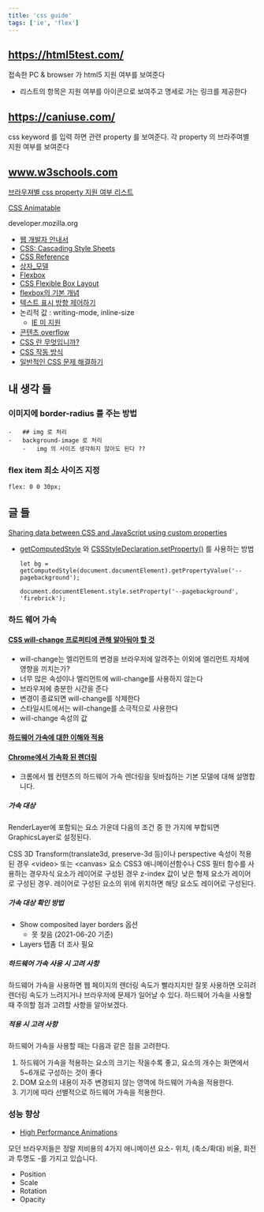 ```yaml
---
title: 'css guide'
tags: ['ie', 'flex']
---
```


## https://html5test.com/

접속한 PC & browser 가 html5 지원 여부를 보여준다

-   리스트의 항목은 지원 여부를 아이콘으로 보여주고 명세로 가는 링크를 제공한다

## https://caniuse.com/

css keyword 를 입력 하면 관련 property 를 보여준다. 각 property 의 브라주여별 지원 여부를 보여준다

## www.w3schools.com

[브라우져별 css property 지원 여부 리스트](https://www.w3schools.com/cssref/css3_browsersupport.asp)

[CSS Animatable](https://www.w3schools.com/cssref/css_animatable.asp)

developer.mozilla.org

-   [웹 개발자 안내서](https://developer.mozilla.org/ko/docs/Web/Guide)
-   [CSS: Cascading Style Sheets](https://developer.mozilla.org/ko/docs/Web/CSS)
-   [CSS Reference](https://developer.mozilla.org/ko/docs/Web/CSS/Reference)
-   [상자\_모델](https://developer.mozilla.org/ko/docs/Learn/CSS/Building_blocks/%EC%83%81%EC%9E%90_%EB%AA%A8%EB%8D%B8)
-   [Flexbox](https://developer.mozilla.org/ko/docs/Learn/CSS/CSS_layout/Flexbox)
-   [CSS Flexible Box Layout](https://developer.mozilla.org/ko/docs/Web/CSS/CSS_Flexible_Box_Layout)
-   [flexbox의 기본 개념](https://developer.mozilla.org/ko/docs/Web/CSS/CSS_Flexible_Box_Layout/Flexbox%EC%9D%98_%EA%B8%B0%EB%B3%B8_%EA%B0%9C%EB%85%90)
-   [텍스트 표시 방향 제어하기](https://developer.mozilla.org/ko/docs/Learn/CSS/Building_blocks/Handling_different_text_directions)
-   논리적 값 : writing-mode, inline-size
    -   [IE 미 지원](https://caniuse.com/#search=inline-size)
-   [콘텐츠 overflow](https://developer.mozilla.org/ko/docs/Learn/CSS/Building_blocks/Overflowing_content)
-   [CSS 란 무엇입니까?](https://developer.mozilla.org/en-US/docs/Learn/CSS/First_steps/What_is_CSS)
-   [CSS 작동 방식](https://developer.mozilla.org/ko/docs/Learn/CSS/First_steps/How_CSS_works)
-   [일반적인 CSS 문제 해결하기](https://developer.mozilla.org/ko/docs/Learn/CSS/Howto)

## 내 생각 들

### 이미지에 border-radius 를 주는 방법

    -   ## img 로 처리
    -   background-image 로 처리
        -   img 의 사이즈 생각하지 않아도 된다 ??

### flex item 최소 사이즈 지정

```
flex: 0 0 30px;
```

## 글 들

[Sharing data between CSS and JavaScript using custom properties](https://christianheilmann.com/2021/02/08/sharing-data-between-css-and-javascript-using-custom-properties/)

-   [getComputedStyle](https://developer.mozilla.org/ko/docs/Web/API/Window/getComputedStyle) 와 [CSSStyleDeclaration.setProperty()](https://developer.mozilla.org/en-US/docs/Web/API/CSSStyleDeclaration/setProperty) 를 사용하는 방법

    ```
    let bg = getComputedStyle(document.documentElement).getPropertyValue('--pagebackground');

    document.documentElement.style.setProperty('--pagebackground', 'firebrick');
    ```

### 하드 웨어 가속

#### [CSS will-change 프로퍼티에 관해 알아둬야 할 것](https://dev.opera.com/articles/ko/css-will-change-property/)

-   will-change는 엘리먼트의 변경을 브라우저에 알려주는 이외에 엘리먼트 자체에 영향을 끼치는가?
-   너무 많은 속성이나 엘리먼트에 will-change를 사용하지 않는다
-   브라우저에 충분한 시간을 준다
-   변경이 종료되면 will-change를 삭제한다
-   스타일시트에서는 will-change를 소극적으로 사용한다
-   will-change 속성의 값

#### [하드웨어 가속에 대한 이해와 적용](https://d2.naver.com/helloworld/2061385)

#### [Chrome에서 가속화 된 렌더링](https://www.html5rocks.com/ko/tutorials/speed/layers/)

-   크롬에서 웹 컨텐츠의 하드웨어 가속 렌더링을 뒷바침하는 기본 모델에 대해 설명합니다.

##### 가속 대상

RenderLayer에 포함되는 요소 가운데 다음의 조건 중 한 가지에 부합되면 GraphicsLayer로 설정된다.

CSS 3D Transform(translate3d, preserve-3d 등)이나 perspective 속성이 적용된 경우 \<video\> 또는 \<canvas\> 요소 CSS3 애니메이션함수나 CSS 필터 함수를 사용하는 경우자식 요소가 레이어로 구성된 경우 z-index 값이 낮은 형제 요소가 레이어로 구성된 경우. 레이어로 구성된 요소의 위에 위치하면 해당 요소도 레이어로 구성된다.

##### 가속 대상 확인 방법

-   Show composited layer borders 옵션
    -   못 찾음 (2021-06-20 기준)
-   Layers 탭좀 더 조사 필요

##### 하드웨어 가속 사용 시 고려 사항

하드웨어 가속을 사용하면 웹 페이지의 렌더링 속도가 빨라지지만 잘못 사용하면 오히려 렌더링 속도가 느려지거나 브라우저에 문제가 일어날 수 있다. 하드웨어 가속을 사용할 때 주의할 점과 고려할 사항을 알아보겠다.

##### 적용 시 고려 사항

하드웨어 가속을 사용할 때는 다음과 같은 점을 고려한다.

1. 하드웨어 가속을 적용하는 요소의 크기는 작을수록 좋고, 요소의 개수는 화면에서 5~6개로 구성하는 것이 좋다
2. DOM 요소의 내용이 자주 변경되지 않는 영역에 하드웨어 가속을 적용한다.
3. 기기에 따라 선별적으로 하드웨어 가속을 적용한다.

### 성능 향상

-   [High Performance Animations](https://www.html5rocks.com/ko/tutorials/speed/high-performance-animations/)

모던 브라우저들은 정말 저비용의 4가지 애니메이션 요소- 위치, (축소/확대) 비율, 회전과 투명도 -를 가지고 있습니다.

-   Position
-   Scale
-   Rotation
-   Opacity
